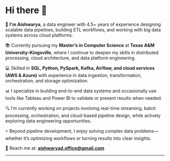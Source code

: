 # Hi there 👋  

🚀 **I'm Aishwarya**, a data engineer with 4.5+ years of experience designing scalable data pipelines, building ETL workflows, and working with big data systems across cloud platforms.

📚 Currently pursuing my **Master’s in Computer Science** at **Texas A&M University–Kingsville**, where I continue to deepen my skills in distributed processing, cloud architecture, and data platform engineering.

💻 Skilled in **SQL, Python, PySpark, Kafka, Airflow, and cloud services (AWS & Azure)** with experience in data ingestion, transformation, orchestration, and storage optimization.

📊 I specialize in building end-to-end data systems and occasionally use tools like Tableau and Power BI to validate or present results when needed.

🔍 I’m currently working on projects involving real-time streaming, batch processing, orchestration, and cloud-based pipeline design, while actively exploring data engineering opportunities.

⚡ Beyond pipeline development, I enjoy solving complex data problems—whether it’s optimizing workflows or turning results into clear insights.

📧 Reach me at: **aishwaryad.office@gmail.com**  

---
